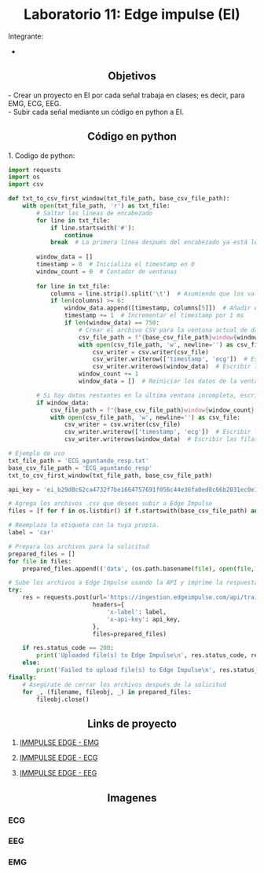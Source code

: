 <h1 style="text-align: center;">Laboratorio 11: Edge impulse (EI)</h1>
Integrante: 

- 
<a id = "Informe edge impulse" style></a>
<h2 style = "text-align: center;">Objetivos</h2>
- Crear un proyecto en EI por cada señal trabaja en clases; es decir, para EMG, ECG, EEG. <br />
- Subir cada señal mediante un código en python a EI.<br />

<h2 style = "text-align: center;">Código en python</h2>
1. Codigo de python: 

```python
import requests
import os
import csv

def txt_to_csv_first_window(txt_file_path, base_csv_file_path):
    with open(txt_file_path, 'r') as txt_file:
        # Saltar las líneas de encabezado
        for line in txt_file:
            if line.startswith('#'):
                continue
            break  # La primera línea después del encabezado ya está leída
        
        window_data = []
        timestamp = 0  # Inicializa el timestamp en 0
        window_count = 0  # Contador de ventanas
        
        for line in txt_file:
            columns = line.strip().split('\t')  # Asumiendo que los valores están separados por tabulaciones
            if len(columns) >= 6:
                window_data.append([timestamp, columns[5]])  # Añadir el timestamp y el valor de ECG
                timestamp += 1  # Incrementar el timestamp por 1 ms
                if len(window_data) == 750:
                    # Crear el archivo CSV para la ventana actual de datos
                    csv_file_path = f"{base_csv_file_path}window{window_count}.csv"
                    with open(csv_file_path, 'w', newline='') as csv_file:
                        csv_writer = csv.writer(csv_file)
                        csv_writer.writerow(['timestamp', 'ecg'])  # Escribir los encabezados
                        csv_writer.writerows(window_data)  # Escribir las filas de datos
                    window_count += 1
                    window_data = []  # Reiniciar los datos de la ventana

        # Si hay datos restantes en la última ventana incompleta, escribirlos también
        if window_data:
            csv_file_path = f"{base_csv_file_path}window{window_count}.csv"
            with open(csv_file_path, 'w', newline='') as csv_file:
                csv_writer = csv.writer(csv_file)
                csv_writer.writerow(['timestamp', 'ecg'])  # Escribir los encabezados
                csv_writer.writerows(window_data)  # Escribir las filas de datos

# Ejemplo de uso
txt_file_path = 'ECG_aguntando_resp.txt'
base_csv_file_path = 'ECG_aguntando_resp'
txt_to_csv_first_window(txt_file_path, base_csv_file_path)

api_key = 'ei_b29d8c62ca4732f7be1664757691f056c44e36fa0ed8c66b2031ec0e137939eb'

# Agrega los archivos .csv que deseas subir a Edge Impulse
files = [f for f in os.listdir() if f.startswith(base_csv_file_path) and f.endswith('.csv')]

# Reemplaza la etiqueta con la tuya propia.
label = 'car'

# Prepara los archivos para la solicitud
prepared_files = []
for file in files:
    prepared_files.append(('data', (os.path.basename(file), open(file, 'rb'), 'text/csv')))

# Sube los archivos a Edge Impulse usando la API y imprime la respuesta.
try:
    res = requests.post(url='https://ingestion.edgeimpulse.com/api/training/files',
                        headers={
                            'x-label': label,
                            'x-api-key': api_key,
                        },
                        files=prepared_files)

    if res.status_code == 200:
        print('Uploaded file(s) to Edge Impulse\n', res.status_code, res.content)
    else:
        print('Failed to upload file(s) to Edge Impulse\n', res.status_code, res.content)
finally:
    # Asegúrate de cerrar los archivos después de la solicitud
    for _, (filename, fileobj, _) in prepared_files:
        fileobj.close()
```

<h2 style = "text-align: center;">Links de proyecto</h2>

1. [IMMPULSE EDGE - EMG](https://studio.edgeimpulse.com/public/431205/live)</p>
2. [IMMPULSE EDGE - ECG](https://studio.edgeimpulse.com/public/431177/live)</p>
3. [IMMPULSE EDGE - EEG](https://studio.edgeimpulse.com/public/431208/live)</p>

<h2 style = "text-align: center;">Imagenes</h2>

### ECG


### EEG

### EMG
